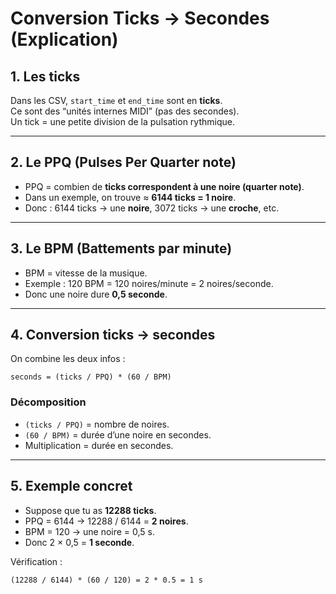 # Conversion Ticks → Secondes (Explication)

## 1. Les **ticks**
Dans les CSV, `start_time` et `end_time` sont en **ticks**.  
Ce sont des “unités internes MIDI” (pas des secondes).  
Un tick = une petite division de la pulsation rythmique.

---

## 2. Le **PPQ** (Pulses Per Quarter note)
* PPQ = combien de **ticks correspondent à une noire (quarter note)**.  
* Dans un exemple, on trouve ≈ **6144 ticks = 1 noire**.  
* Donc : 6144 ticks → une **noire**, 3072 ticks → une **croche**, etc.

---

## 3. Le **BPM** (Battements par minute)
* BPM = vitesse de la musique.  
* Exemple : 120 BPM = 120 noires/minute = 2 noires/seconde.  
* Donc une noire dure **0,5 seconde**.

---

## 4. Conversion **ticks → secondes**
On combine les deux infos :

```text
seconds = (ticks / PPQ) * (60 / BPM)
```

### Décomposition
* `(ticks / PPQ)` = nombre de noires.  
* `(60 / BPM)` = durée d’une noire en secondes.  
* Multiplication = durée en secondes.

---

## 5. Exemple concret
* Suppose que tu as **12288 ticks**.  
* PPQ = 6144 → 12288 / 6144 = **2 noires**.  
* BPM = 120 → une noire = 0,5 s.  
* Donc 2 × 0,5 = **1 seconde**.  

Vérification :  
```text
(12288 / 6144) * (60 / 120) = 2 * 0.5 = 1 s
```
